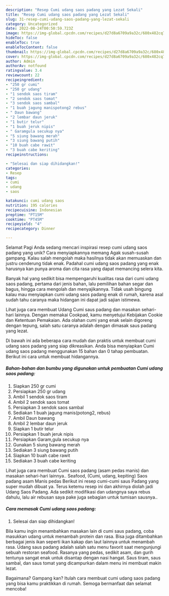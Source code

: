```yaml
---
description: "Resep Cumi udang saos padang yang Lezat Sekali"
title: "Resep Cumi udang saos padang yang Lezat Sekali"
slug: 31-resep-cumi-udang-saos-padang-yang-lezat-sekali
category: Uncategorized
date: 2022-08-24T00:50:59.723Z
image: https://img-global.cpcdn.com/recipes/d27d8a6709a9a32c/680x482cq70/cumi-udang-saos-padang-foto-resep-utama.jpg
hideToc: false
enableToc: true
enableTocContent: false
thumbnail: https://img-global.cpcdn.com/recipes/d27d8a6709a9a32c/680x482cq70/cumi-udang-saos-padang-foto-resep-utama.jpg
cover: https://img-global.cpcdn.com/recipes/d27d8a6709a9a32c/680x482cq70/cumi-udang-saos-padang-foto-resep-utama.jpg
author: Admin
authorAv: notfound
ratingvalue: 3.4
reviewcount: 22
recipeingredient:
- "250 gr cumi"
- "250 gr udang"
- "1 sendok saos tiram"
- "2 sendok saos tomat"
- "3 sendok saos sambal"
- "1 buah jagung manispotong2 rebus"
- " Daun bawang"
- "2 lembar daun jeruk"
- "1 butir telur"
- "1 buah jeruk nipis"
- " Garamgula secukup nya"
- "5 siung bawang merah"
- "3 siung bawang putih"
- "10 buah cabe rawit"
- "3 buah cabe keriting"
recipeinstructions:

- "Selesai dan siap dihidangkan!"
categories:
- Resep
tags:
- cumi
- udang
- saos

katakunci: cumi udang saos 
nutrition: 195 calories
recipecuisine: Indonesian
preptime: "PT15M"
cooktime: "PT45M"
recipeyield: "4"
recipecategory: Dinner

---
```



Selamat Pagi Anda sedang mencari inspirasi resep cumi udang saos padang yang unik? Cara menyiapkannya memang Agak susah-susah gampang. Kalau salah mengolah maka hasilnya tidak akan memuaskan dan justru cenderung tidak enak. Padahal cumi udang saos padang yang enak harusnya kan punya aroma dan cita rasa yang dapat memancing selera kita.


Banyak hal yang sedikit bisa mempengaruhi kualitas rasa dari cumi udang saos padang, pertama dari jenis bahan, lalu pemilihan bahan segar dan bagus, hingga cara mengolah dan menyajikannya. Tidak usah bingung kalau mau menyiapkan cumi udang saos padang enak di rumah, karena asal sudah tahu caranya maka hidangan ini dapat jadi sajian istimewa.

Lihat juga cara membuat Udang Cumi saus padang dan masakan sehari-hari lainnya. Dengan memakai Cookpad, kamu menyetujui Kebijakan Cookie dan Ketentuan Pemakaian. Ada olahan cumi yang enak selain digoreng dengan tepung, salah satu caranya adalah dengan dimasak saus padang yang lezat.


Di bawah ini ada beberapa cara mudah dan praktis untuk membuat cumi udang saos padang yang siap dikreasikan. Anda bisa menyiapkan Cumi udang saos padang menggunakan 15 bahan dan 0 tahap pembuatan. Berikut ini cara untuk membuat hidangannya.

<!--inarticleads1-->

##### Bahan-bahan dan bumbu yang digunakan untuk pembuatan Cumi udang saos padang:

1. Siapkan 250 gr cumi
1. Persiapkan 250 gr udang
1. Ambil 1 sendok saos tiram
1. Ambil 2 sendok saos tomat
1. Persiapkan 3 sendok saos sambal
1. Sediakan 1 buah jagung manis(potong2, rebus)
1. Ambil  Daun bawang
1. Ambil 2 lembar daun jeruk
1. Siapkan 1 butir telur
1. Persiapkan 1 buah jeruk nipis
1. Persiapkan  Garam,gula secukup nya
1. Gunakan 5 siung bawang merah
1. Sediakan 3 siung bawang putih
1. Siapkan 10 buah cabe rawit
1. Sediakan 3 buah cabe keriting


Lihat juga cara membuat Cumi saos padang (asam pedas manis) dan masakan sehari-hari lainnya.. Seafood, (Cumi, udang, kepiting) Saos padang asam Manis pedas Berikut ini resep cumi-cumi saus Padang yang super mudah dibuat ya. Terus ketemu resep ini dan akhirnya diolah jadi Udang Saos Padang. Ada sedikit modifikasi dan udangnya saya rebus dahulu, lalu air rebusan saya pake juga sebagian untuk tumisan sausnya.. 

<!--inarticleads2-->

##### Cara memasak Cumi udang saos padang:


1. Selesai dan siap dihidangkan!

Bila kamu ingin menambahkan masakan lain di cumi saus padang, coba masukkan udang untuk menambah protein dan rasa. Bisa juga ditambahkan berbagai jenis ikan seperti ikan kakap dan laut lainnya untuk menambah rasa. Udang saus padang adalah salah satu menu favorit saat mengunjungi sebuah restoran seafood. Rasanya yang pedas, sedikit asam, dan gurih tentunya sangat enak untuk disantap dengan nasi hangat. Saus tiram, saus sambal, dan saus tomat yang dicampurkan dalam menu ini membuat makin lezat. 

Bagaimana? Gampang kan? Itulah cara membuat cumi udang saos padang yang bisa kamu praktikkan di rumah. Semoga bermanfaat dan selamat mencoba!
